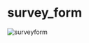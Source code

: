 # survey_form

![surveyform](https://user-images.githubusercontent.com/105961749/194456733-6b6de54b-5dc5-47cb-a4f8-ce76f40abb25.png)
